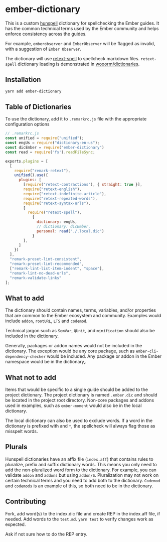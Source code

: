 # ember-dictionary

This is a custom [hunspell](http://hunspell.github.io) dictionary for spellchecking the Ember guides.  It has the common technical terms used by the Ember community and helps enforce consistency across the guides.

For example, `emberobserver` and `EmberObserver` will be flagged as invalid, with a suggestion of `Ember Observer`.

The dictionary will use [retext-spell](https://github.com/retextjs/retext-spell) to spellcheck markdown files. `retext-spell` dictionary loading is demonstrated in [wooorm/dictionaries](https://github.com/wooorm/dictionaries).


## Installation

```sh
yarn add ember-dictionary
```
## Table of Dictionaries

To use the dictionary, add it to `.remarkrc.js` file with the appropriate configuration options

```js
// .remarkrc.js
const unified = require("unified");
const engUs = require("dictionary-en-us");
const dicEmber = require("ember-dictionary")
const read = require('fs').readFileSync;

exports.plugins = [
  [
    require("remark-retext"),
    unified().use({
      plugins: [
        [require("retext-contractions"), { straight: true }],
        require("retext-english"),
        require("retext-indefinite-article"),
        require("retext-repeated-words"),
        require("retext-syntax-urls"),
        [
          require("retext-spell"), 
            { 
              dictionary: engUs, 
              // dictionary: dicEmber, 
              personal: read("./.local.dic")
            }
        ],
      ]
    })
  ],
  "remark-preset-lint-consistent",
  "remark-preset-lint-recommended",
  ["remark-lint-list-item-indent", "space"],
  "remark-lint-no-dead-urls",
  "remark-validate-links"
];
```
## What to add

The dictionary should contain names, terms, variables, and/or properties that are common to the Ember ecosystem and community. Examples would include `addon`, `rootURL`, `LTS` and `codemod`.

Technical jargon such as `SemVar`, `QUnit`, and `minification` should also be included in the dictionary.

Generally, packages or addon names would not be included in the dictionary.  The exception would be any core package, such as `ember-cli-dependency-checker` would be included.  Any package or addon in the Ember namespace would be in the dictionary,. 

## What not to add

Items that would be specific to a single guide should be added to the project dictionary.  The project dictionary is named `.ember.dic` and should be located in the project root directory. Non-core packages and addons used in examples, such as `ember-moment` would also be in the local dictionary.

The local dictionary can also be used to exclude words.  If a word in the dictionary is prefixed with and `*`, the spellcheck will always flag those as misspelt words.

## Plurals

Hunspell dictionaries have an affix file (`index.aff`) that contains rules to pluralize, prefix and suffix dictionary words. This means you only need to add the non-pluralized word form to the dictionary. For example, you can validate `addon` and `addons` but using `addon/S`. Pluralization may not work on certain technical terms and you need to add both to the dictionary.  `Codemod` and `codemods` is an example of this, so both need to be in the dictionary.

## Contributing

Fork, add word(s) to the index.dic file and create REP in the index.aff file, if needed. Add words to the `test.md`. `yarn test` to verify changes work as expected.

Ask if not sure how to do the REP entry.
